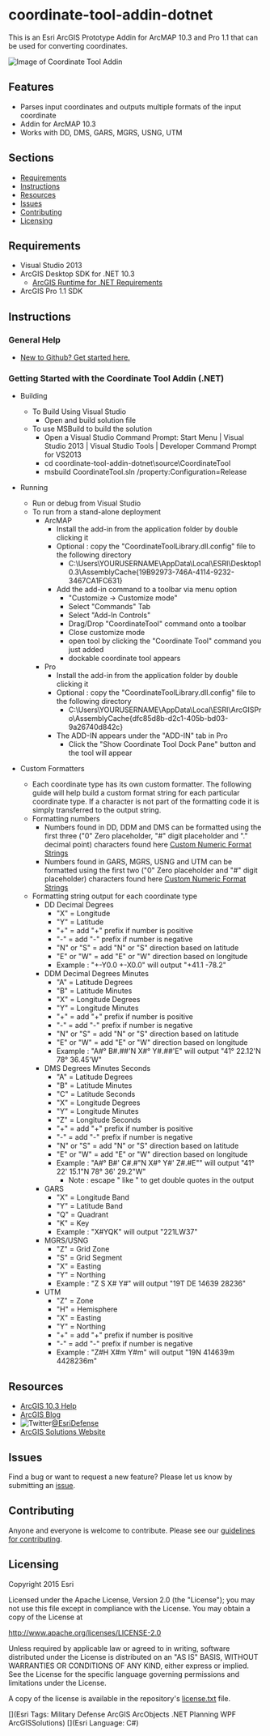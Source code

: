 # coordinate-tool-addin-dotnet

This is an Esri ArcGIS Prototype Addin for ArcMAP 10.3 and Pro 1.1 that can be used for converting coordinates.

![Image of Coordinate Tool Addin](ScreenShot.PNG) 

## Features

* Parses input coordinates and outputs multiple formats of the input coordinate
* Addin for ArcMAP 10.3
* Works with DD, DMS, GARS, MGRS, USNG, UTM

## Sections

* [Requirements](#requirements)
* [Instructions](#instructions)
* [Resources](#resources)
* [Issues](#issues)
* [Contributing](#contributing)
* [Licensing](#licensing)

## Requirements

* Visual Studio 2013
* ArcGIS Desktop SDK for .NET 10.3
	* [ArcGIS Runtime for .NET Requirements](https://desktop.arcgis.com/en/desktop/latest/get-started/system-requirements/arcobjects-sdk-system-requirements.htm)
* ArcGIS Pro 1.1 SDK

## Instructions

### General Help

* [New to Github? Get started here.](http://htmlpreview.github.com/?https://github.com/Esri/esri.github.com/blob/master/help/esri-getting-to-know-github.html)

### Getting Started with the Coordinate Tool Addin (.NET)

* Building
	* To Build Using Visual Studio
		* Open and build solution file
	* To use MSBuild to build the solution
		* Open a Visual Studio Command Prompt: Start Menu | Visual Studio 2013 | Visual Studio Tools | Developer Command Prompt for VS2013
		* cd coordinate-tool-addin-dotnet\source\CoordinateTool
		* msbuild CoordinateTool.sln /property:Configuration=Release

* Running
	* Run or debug from Visual Studio
	* To run from a stand-alone deployment
		* ArcMAP
			* Install the add-in from the application folder by double clicking it
			* Optional : copy the "CoordinateToolLibrary.dll.config" file to the following directory
				* C:\Users\YOURUSERNAME\AppData\Local\ESRI\Desktop10.3\AssemblyCache\{19B92973-746A-4114-9232-3467CA1FC631}
			* Add the add-in command to a toolbar via menu option 
				* "Customize -> Customize mode"
				* Select "Commands" Tab
				* Select "Add-In Controls"
				* Drag/Drop "CoordinateTool" command onto a toolbar
				* Close customize mode
				* open tool by clicking the "Coordinate Tool" command you just added
				* dockable coordinate tool appears
		* Pro
			* Install the add-in from the application folder by double clicking it
			* Optional : copy the "CoordinateToolLibrary.dll.config" file to the following directory
				* C:\Users\YOURUSERNAME\AppData\Local\ESRI\ArcGISPro\AssemblyCache\{dfc85d8b-d2c1-405b-bd03-9a26740d842c}
			* The ADD-IN appears under the "ADD-IN" tab in Pro	
				* Click the "Show Coordinate Tool Dock Pane" button and the tool will appear
				
* Custom Formatters
	* Each coordinate type has its own custom formatter.  The following guide will help build a custom format string for each particular coordinate type.  If a character is not part of the formatting code it is simply transferred to the output string.
	* Formatting numbers
		* Numbers found in DD, DDM and DMS can be formatted using the first three ("0" Zero placeholder, "#" digit placeholder and "." decimal point) characters found here [Custom Numeric Format Strings](https://msdn.microsoft.com/en-us/library/0c899ak8(v=vs.110).aspx)
		* Numbers found in GARS, MGRS, USNG and UTM can be formatted using the first two ("0" Zero placeholder and "#" digit placeholder) characters found here [Custom Numeric Format Strings](https://msdn.microsoft.com/en-us/library/0c899ak8(v=vs.110).aspx)
	* Formatting string output for each coordinate type
		* DD Decimal Degrees
			* "X" = Longitude
			* "Y" = Latitude
			* "+" = add "+" prefix if number is positive
			* "-" = add "-" prefix if number is negative
			* "N" or "S" = add "N" or "S" direction based on latitude
			* "E" or "W" = add "E" or "W" direction based on longitude
			* Example : "+-Y0.0 +-X0.0" will output "+41.1 -78.2"
		* DDM Decimal Degrees Minutes
			* "A" = Latitude Degrees
			* "B" = Latitude Minutes
			* "X" = Longitude Degrees
			* "Y" = Longitude Minutes
			* "+" = add "+" prefix if number is positive
			* "-" = add "-" prefix if number is negative
			* "N" or "S" = add "N" or "S" direction based on latitude
			* "E" or "W" = add "E" or "W" direction based on longitude
			* Example : "A#° B#.##'N X#° Y#.##'E" will output "41° 22.12'N 78° 36.45'W"
		* DMS Degrees Minutes Seconds
			* "A" = Latitude Degrees
			* "B" = Latitude Minutes
			* "C" = Latitude Seconds
			* "X" = Longitude Degrees
			* "Y" = Longitude Minutes
			* "Z" = Longitude Seconds
			* "+" = add "+" prefix if number is positive
			* "-" = add "-" prefix if number is negative
			* "N" or "S" = add "N" or "S" direction based on latitude
			* "E" or "W" = add "E" or "W" direction based on longitude
			* Example : "A#° B#' C#.#\"N X#° Y#' Z#.#E\"" will output "41° 22' 15.1"N 78° 36' 29.2"W"
				* Note : escape " like \" to get double quotes in the output
		* GARS
			* "X" = Longitude Band
			* "Y" = Latitude Band
			* "Q" = Quadrant
			* "K" = Key
			* Example : "X#YQK" will output "221LW37"
		* MGRS/USNG
			* "Z" = Grid Zone
			* "S" = Grid Segment
			* "X" = Easting
			* "Y" = Northing
			* Example : "Z S X# Y#" will output "19T DE 14639 28236"
		* UTM
			* "Z" = Zone
			* "H" = Hemisphere
			* "X" = Easting
			* "Y" = Northing
			* "+" = add "+" prefix if number is positive
			* "-" = add "-" prefix if number is negative
			* Example : "Z#H X#m Y#m" will output "19N 414639m 4428236m"	
			
## Resources

* [ArcGIS 10.3 Help](http://resources.arcgis.com/en/help/)
* [ArcGIS Blog](http://blogs.esri.com/esri/arcgis/)
* ![Twitter](https://g.twimg.com/twitter-bird-16x16.png)[@EsriDefense](http://twitter.com/EsriDefense)
* [ArcGIS Solutions Website](http://solutions.arcgis.com/military/)

## Issues

Find a bug or want to request a new feature?  Please let us know by submitting an [issue](https://github.com/ArcGIS/coordinate-tool-addin-dotnet/issues).

## Contributing

Anyone and everyone is welcome to contribute. Please see our [guidelines for contributing](https://github.com/esri/contributing).

## Licensing

Copyright 2015 Esri

Licensed under the Apache License, Version 2.0 (the "License");
you may not use this file except in compliance with the License.
You may obtain a copy of the License at

   http://www.apache.org/licenses/LICENSE-2.0

Unless required by applicable law or agreed to in writing, software
distributed under the License is distributed on an "AS IS" BASIS,
WITHOUT WARRANTIES OR CONDITIONS OF ANY KIND, either express or implied.
See the License for the specific language governing permissions and
limitations under the License.

A copy of the license is available in the repository's [license.txt](license.txt) file.

[](Esri Tags: Military Defense ArcGIS ArcObjects .NET Planning WPF ArcGISSolutions)
[](Esri Language: C#) 
